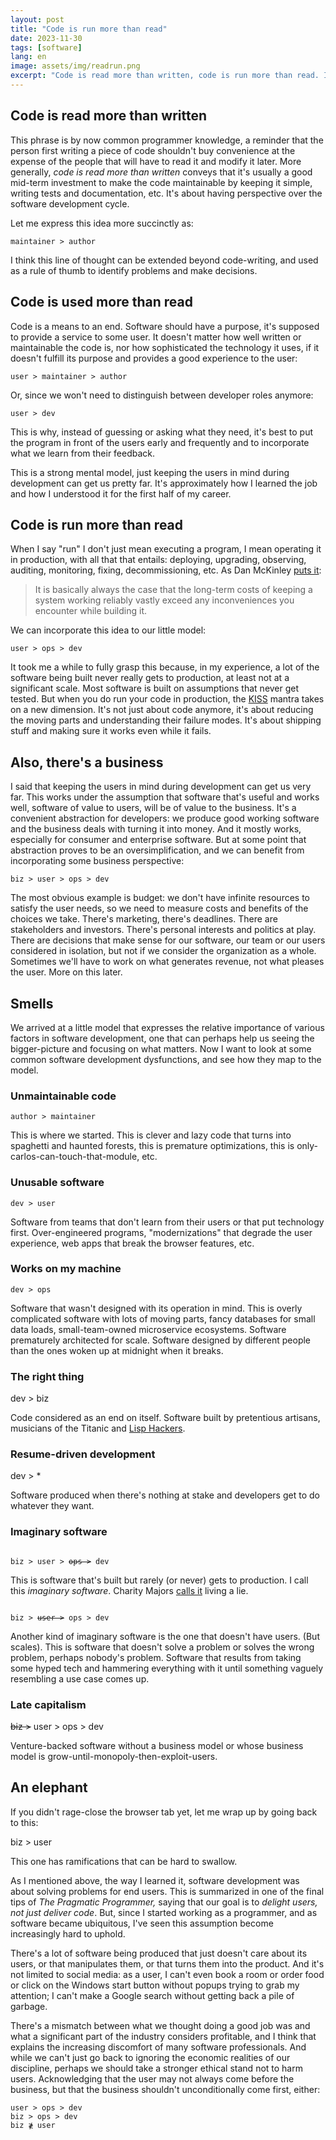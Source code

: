 ```yaml
---
layout: post
title: "Code is run more than read"
date: 2023-11-30
tags: [software]
lang: en
image: assets/img/readrun.png
excerpt: "Code is read more than written, code is run more than read. I think this line of thought can be extended beyond code-writing, and used as a rule of thumb to identify problems and make decisions."
---
```



## Code is read more than written

This phrase is by now common programmer knowledge, a reminder that the person first writing a piece of code shouldn't buy convenience at the expense of the people that will have to read it and modify it later. More generally, *code is read more than written* conveys that it's usually a good mid-term investment to make the code maintainable by keeping it simple, writing tests and documentation, etc. It's about having perspective over the software development cycle.

Let me express this idea more succinctly as:

<div class="org-center">
<p>
<code>maintainer &gt; author</code>
</p>
</div>

I think this line of thought can be extended beyond code-writing, and used as a rule of thumb to identify problems and make decisions.


## Code is used more than read

Code is a means to an end. Software should have a purpose, it's supposed to provide a service to some user. It doesn't matter how well written or maintainable the code is, nor how sophisticated the technology it uses, if it doesn't fulfill its purpose and provides a good experience to the user:

<div class="org-center">
<p>
<code>user &gt; maintainer &gt; author</code>
</p>
</div>

Or, since we won't need to distinguish between developer roles anymore:

<div class="org-center">
<p>
<code>user &gt; dev</code>
</p>
</div>

This is why, instead of guessing or asking what they need, it's best to put the program in front of the users early and frequently and to incorporate what we learn from their feedback.

This is a strong mental model, just keeping the users in mind during development can get us pretty far. It's approximately how I learned the job and how I understood it for the first half of my career.


## Code is run more than read

When I say "run" I don't just mean executing a program, I mean operating it in production, with all that that entails: deploying, upgrading, observing, auditing, monitoring, fixing, decommissioning, etc. As Dan McKinley [puts it](https://mcfunley.com/choose-boring-technology):

> It is basically always the case that the long-term costs of keeping a system working reliably vastly exceed any inconveniences you encounter while building it.

We can incorporate this idea to our little model:

<div class="org-center">
<p>
<code>user &gt; ops &gt; dev</code>
</p>
</div>

It took me a while to fully grasp this because, in my experience, a lot of the software being built never really gets to production, at least not at a significant scale. Most software is built on assumptions that never get tested. But when you do run your code in production, the [KISS](https://en.wikipedia.org/wiki/KISS_principle) mantra takes on a new dimension. It's not just about code anymore, it's about reducing the moving parts and understanding their failure modes. It's about shipping stuff and making sure it works even while it fails.


## Also, there's a business

I said that keeping the users in mind during development can get us very far. This works under the assumption that software that's useful and works well, software of value to users, will be of value to the business. It's a convenient abstraction for developers: we produce good working software and the business deals with turning it into money. And it mostly works, especially for consumer and enterprise software. But at some point that abstraction proves to be an oversimplification, and we can benefit from incorporating some business perspective:

<div class="org-center">
<p>
<code>biz &gt; user &gt; ops &gt; dev</code>
</p>
</div>

The most obvious example is budget: we don't have infinite resources to satisfy the user needs, so we need to measure costs and benefits of the choices we take. There's marketing, there's deadlines. There are stakeholders and investors. There's personal interests and politics at play. There are decisions that make sense for our software, our team or our users considered in isolation, but not if we consider the organization as a whole. Sometimes we'll have to work on what generates revenue, not what pleases the user. More on this later.


## Smells

We arrived at a little model that expresses the relative importance of various factors in software development, one that can perhaps help us seeing the bigger-picture and focusing on what matters. Now I want to look at some common software development dysfunctions, and see how they map to the model.


### Unmaintainable code

<div class="org-center">
<p>
<code>author &gt; maintainer</code>
</p>
</div>

This is where we started. This is clever and lazy code that turns into spaghetti and haunted forests, this is premature optimizations, this is only-carlos-can-touch-that-module, etc.


### Unusable software

<div class="org-center">
<p>
<code>dev &gt; user</code>
</p>
</div>

Software from teams that don't learn from their users or that put technology first. Over-engineered programs, "modernizations" that degrade the user experience, web apps that break the browser features, etc.


### Works on my machine

<div class="org-center">
<p>
<code>dev &gt; ops</code>
</p>
</div>

Software that wasn't designed with its operation in mind. This is overly complicated software with lots of moving parts, fancy databases for small data loads, small-team-owned microservice ecosystems. Software prematurely architected for scale. Software designed by different people than the ones woken up at midnight when it breaks.


### The right thing

<div class="org-center">
<p>
dev &gt; biz
</p>
</div>

Code considered as an end on itself. Software built by pretentious artisans, musicians of the Titanic and [Lisp Hackers](https://www.dreamsongs.com/RiseOfWorseIsBetter.html).


### Resume-driven development

<div class="org-center">
<p>
dev &gt; *
</p>
</div>

Software produced when there's nothing at stake and developers get to do whatever they want.


### Imaginary software

<div class="org-center">
<code>
biz > user > <del>ops ></del> dev
</code>
</div>

This is software that's built but rarely (or never) gets to production. I call this *imaginary software*. Charity Majors [calls it](https://twitter.com/mipsytipsy/status/1308641574448803840?lang=es) living a lie.

<div class="org-center">
<code>
biz > <del>user ></del> ops > dev
</code>
</div>

Another kind of imaginary software is the one that doesn't have users. (But scales). This is software that doesn't solve a problem or solves the wrong problem, perhaps nobody's problem. Software that results from taking some hyped tech and hammering everything with it until something vaguely resembling a use case comes up.


### Late capitalism

<div class="org-center">
<p>
<del>biz &gt;</del> user &gt; ops &gt; dev
</p>
</div>

Venture-backed software without a business model or whose business model is grow-until-monopoly-then-exploit-users.


## An elephant

If you didn't rage-close the browser tab yet, let me wrap up by going back to this:

<div class="org-center">
<p>
biz &gt; user
</p>
</div>

This one has ramifications that can be hard to swallow.

As I mentioned above, the way I learned it, software development was about solving problems for end users. This is summarized in one of the final tips of *The Pragmatic Programmer,* saying that our goal is to *delight users, not just deliver code*. But, since I started working as a programmer, and as software became ubiquitous, I've seen this assumption become increasingly hard to uphold.

There's a lot of software being produced that just doesn't care about its users, or that manipulates them, or that turns them into the product. And it's not limited to social media: as a user, I can't even book a room or order food or click on the Windows start button without popups trying to grab my attention; I can't make a Google search without getting back a pile of garbage.

There's a mismatch between what we thought doing a good job was and what a significant part of the industry considers profitable, and I think that explains the increasing discomfort of many software professionals. And while we can't just go back to ignoring the economic realities of our discipline, perhaps we should take a stronger ethical stand not to harm users. Acknowledging that the user may not always come before the business, but that the business shouldn't unconditionally come first, either:

<div class="org-center">
<p>
<code>user &gt; ops &gt; dev</code><br />
<code>biz &gt; ops &gt; dev</code><br />
<code>biz ≹ user</code>
</p>
</div>